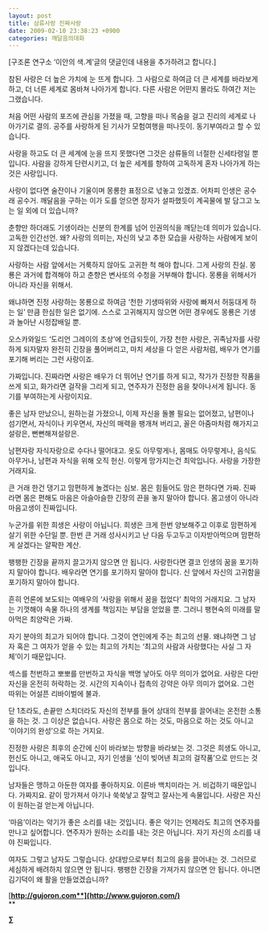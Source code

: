 ```yaml
---
layout: post
title: 삼류사랑 진짜사랑
date: 2009-02-10 23:38:23 +0900
categories: 깨달음의대화
---
```

[구조론 연구소 ‘이안의 색.계’글의 댓글인데 내용을 추가하려고 합니다.]

참된 사랑은 더 높은 가치에 눈 뜨게 합니다. 그 사람으로 하여금 더 큰 세계를 바라보게 하고, 더 너른 세계로 몸바쳐 나아가게 합니다. 다른 사람은 어떤지 몰라도 하여간 저는 그랬습니다. 

처음 어떤 사람의 포즈에 관심을 가졌을 때, 고향을 떠나 목숨을 걸고 진리의 세계로 나아가기로 결의. 공주를 사랑하게 된 기사가 모험여행을 떠나듯이. 동기부여라고 할 수 있습니다. 

사랑을 하고도 더 큰 세계에 눈을 뜨지 못했다면 그것은 삼류들의 너절한 신세타령일 뿐입니다. 사람을 강하게 단련시키고, 더 높은 세계를 향하여 고독하게 혼자 나아가게 하는 것은 사랑입니다. 

사랑이 없다면 술잔이나 기울이며 몽롱한 표정으로 넋놓고 있겠죠. 어차피 인생은 공수래 공수거. 깨달음을 구하는 이가 도를 얻으면 장자가 설파했듯이 계곡물에 발 담그고 노는 일 외에 더 있습니까?

춘향만 하더래도 기생이라는 신분의 한계를 넘어 인권의식을 깨닫는데 의미가 있습니다. 고독한 인간선언. 왜? 사랑의 의미는, 자신의 낮고 추한 모습을 사랑하는 사람에게 보이지 않겠다는데 있습니다. 

사랑하는 사람 앞에서는 거룩하지 않아도 고귀한 척 해야 합니다. 그게 사랑의 진실. 몽룡은 과거에 합격해야 하고 춘향은 변사또의 수청을 거부해야 합니다. 몽룡을 위해서가 아니라 자신을 위해서.

왜냐하면 진정 사랑하는 몽룡으로 하여금 ‘천한 기생따위와 사랑에 빠져서 허둥대게 하는 일’ 만큼 한심한 일은 없기에. 스스로 고귀해지지 않으면 어떤 경우에도 몽룡은 기생과 놀아난 시정잡배일 뿐.

오스카와일드 ‘도리언 그레이의 초상’에 언급되듯이, 가장 천한 사랑은, 귀족남자를 사랑하게 되자말자 완전히 긴장을 풀어버리고, 마치 세상을 다 얻은 사람처럼, 배우가 연기를 포기해 버리는 그런 사랑이죠.

가짜입니다. 진짜라면 사랑은 배우가 더 뛰어난 연기를 하게 되고, 작가가 진정한 작품을 쓰게 되고, 화가라면 걸작을 그리게 되고, 연주자가 진정한 음을 찾아나서게 됩니다. 동기를 부여하는게 사랑이지요.

좋은 남자 만났으니, 원하는걸 가졌으니, 이제 자신을 돌볼 필요는 없어졌고, 남편이나 섬기면서, 자식이나 키우면서, 자신의 매력을 팽개쳐 버리고, 꼴은 아줌마처럼 해가지고설랑은, 뻔뻔해져설랑은.

남편자랑 자식자랑으로 수다나 떨어대고. 옷도 아무렇게나, 몸매도 아무렇게나, 음식도 아무거나, 남편과 자식을 위해 오직 헌신. 이렇게 망가지는건 최악입니다. 사랑을 가장한 거래지요. 

큰 거래 한건 댕기고 맘편하게 놀겠다는 심보. 몸은 힘들어도 맘은 편하다면 가짜. 진짜라면 몸은 편해도 마음은 아슬아슬한 긴장의 끈을 놓지 말아야 합니다. 몸고생이 아니라 마음고생이 진짜입니다.

누군가를 위한 희생은 사랑이 아닙니다. 희생은 크게 한번 양보해주고 이후로 맘편하게 살기 위한 수단일 뿐. 한번 큰 거래 성사시키고 난 다음 두고두고 이자받아먹으며 맘편하게 살겠다는 얄팍한 계산. 

팽팽한 긴장을 끝까지 끌고가지 않으면 안 됩니다. 사랑한다면 결코 인생의 꿈을 포기하지 말아야 합니다. 배우라면 연기를 포기하지 말아야 합니다. 신 앞에서 자신의 고귀함을 포기하지 말아야 합니다. 

흔히 언론에 보도되는 여배우의 ‘사랑을 위해서 꿈을 접었다’ 최악의 거래지요. 그 남자는 기껏해야 속물 하나의 생계를 책임지는 부담을 얻었을 뿐. 그러니 팽현숙의 미래를 말아먹은 최양락은 가짜.

자기 분야의 최고가 되어야 합니다. 그것이 연인에게 주는 최고의 선물. 왜냐하면 그 남자 혹은 그 여자가 얻을 수 있는 최고의 가치는 ‘최고의 사람과 사랑했다는 사실 그 자체’이기 때문입니다. 

섹스를 천번하고 뽀뽀를 만번하고 자식을 백명 낳아도 아무 의미가 없어요. 사랑은 다만 자신을 온전히 허락하는 것. 시간의 지속이나 접촉의 강약은 아무 의미가 없어요. 그런 따위는 어설픈 리바이벌에 불과.

단 1초라도, 손끝만 스치더라도 자신의 전부를 들어 상대의 전부를 끌어내는 온전한 소통을 하는 것. 그 이상은 없습니다. 사랑은 몸으로 하는 것도, 마음으로 하는 것도 아니고 ‘이야기의 완성’으로 하는 거지요.

진정한 사랑은 최후의 순간에 신이 바라보는 방향을 바라보는 것. 그것은 희생도 아니고, 헌신도 아니고, 애국도 아니고, 자기 인생을 ‘신이 빚어낸 최고의 걸작품’으로 만드는 것입니다.

남자들은 맹하고 아둔한 여자를 좋아하지요. 이른바 백치미라는 거. 비겁하기 때문입니다. 가짜지요. 같이 망가져서 아기나 쑥쑥낳고 잘먹고 잘사는게 속물입니다. 사랑은 자신이 원하는걸 얻는게 아닙니다.

‘마음’이라는 악기가 좋은 소리를 내는 것입니다. 좋은 악기는 언제라도 최고의 연주자를 만나고 싶어합니다. 연주자가 원하는 소리를 내는 것은 아닙니다. 자기 자신의 소리를 내야 진짜입니다.

여자도 그렇고 남자도 그렇습니다. 상대방으로부터 최고의 음을 끌어내는 것. 그러므로 세심하게 배려하지 않으면 안 됩니다. 팽팽한 긴장을 가져가지 않으면 안 됩니다. 아니면 김기덕이 왜 활을 만들었겠습니까?

[**http://gujoron.com**](http://www.gujoron.com/)**  
** 

**∑**